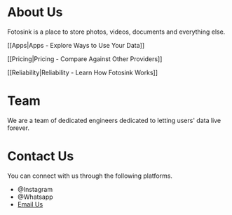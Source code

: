 # About Us

Fotosink is a place to store photos, videos, documents and everything else.

[[Apps|Apps - Explore Ways to Use Your Data]]

[[Pricing|Pricing - Compare Against Other Providers]]

[[Reliability|Reliability - Learn How Fotosink Works]]

# Team

We are a team of dedicated engineers dedicated to letting users' data live forever.

# Contact Us

You can connect with us through the following platforms.

- @Instagram
- @Whatsapp
- [Email Us](mailto:fotosink@googlegroups.com)